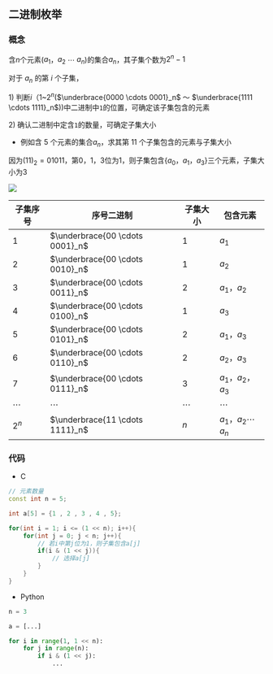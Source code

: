 <!--
 * @Description: 
 * @Version: 1.0
 * @Author: DaLao
 * @Email: dalao_li@163.com
 * @Date: 2021-11-17 21:51:00
 * @LastEditors: dalao
 * @LastEditTime: 2022-04-16 15:50:27
-->

## 二进制枚举


### 概念


含$n$个元素($a_1$，$a_2$ $\cdots$ $a_n$)的集合$a_n$，其子集个数为$2^n - 1$

对于 $a_n$ 的第 $i$ 个子集，

$1$) 判断$i$（$1$~$2^n$($\underbrace{0000 \cdots 0001}_n$ ～ $\underbrace{1111 \cdots 1111}_n$))中二进制中`1`的位置，可确定该子集包含的元素

$2$) 确认二进制中定含`1`的数量，可确定子集大小


- 例如含 $5$ 个元素的集合$a_n$，求其第 $11$ 个子集包含的元素与子集大小

因为$(11)_2 =  01011$，第$0，1，3$位为$1$，则子集包含{$a_0，a_1，a_3$}三个元素，子集大小为$3$

![](https://cdn.hurra.ltd/img/2022-4-3-2315.svg)


| 子集序号 | 序号二进制                      | 子集大小 | 包含元素              |
| -------- | ------------------------------- | -------- | --------------------- |
| $1$      | $\underbrace{00 \cdots 0001}_n$ | $1$      | $a_1$                 |
| $2$      | $\underbrace{00 \cdots 0010}_n$ | $1$      | $a_2$                 |
| $3$      | $\underbrace{00 \cdots 0011}_n$ | $2$      | $a_1，a_2$            |
| $4$      | $\underbrace{00 \cdots 0100}_n$ | $1$      | $a_3$                 |
| $5$      | $\underbrace{00 \cdots 0101}_n$ | $2$      | $a_1，a_3$            |
| $6$      | $\underbrace{00 \cdots 0110}_n$ | $2$      | $a_2，a_3$            |
| $7$      | $\underbrace{00 \cdots 0111}_n$ | $3$      | $a_1，a_2，a_3$       |
| $\cdots$ | $\cdots$                        | $\cdots$ | $\cdots$              |
| $2^n$    | $\underbrace{11 \cdots 1111}_n$ | $n$      | $a_1，a_2 \cdots a_n$ |



### 代码


- C

```c++
// 元素数量
const int n = 5;

int a[5] = {1 , 2 , 3 , 4 , 5};

for(int i = 1; i <= (1 << n); i++){
    for(int j = 0; j < n; j++){
        // 若i中第j位为1，则子集包含a[j]
        if(i & (1 << j)){
            // 选择a[j]
        }
    }
}
```

- Python

```py
n = 3

a = [...]

for i in range(1, 1 << n):
    for j in range(n):
        if i & (1 << j):
            ...
```
